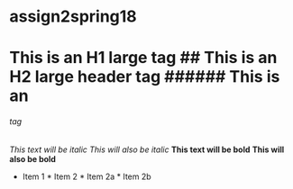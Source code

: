 # assign2spring18

# This is an H1 large tag ## This is an H2 large header tag ###### This is an <h6> tag
*This text will be italic* _This will also be italic_  **This text will be bold** __This will also be bold__ 
* Item 1 * Item 2  * Item 2a  * Item 2b
